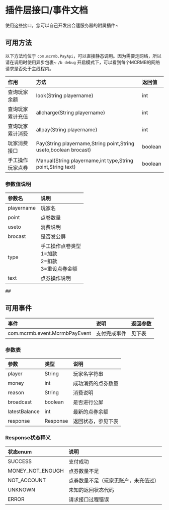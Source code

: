 # 插件层接口/事件文档

使用这些接口，您可以自己开发出合适服务器的附属插件~

## 可用方法

以下方法均位于 `com.mcrmb.PayApi`，可以直接静态调用。因为需要走网络，所以请在调用时使用异步包裹~ `/b debug` 开启模式下，可以看到每个MCRMB的网络请求是否处于主线程内。

| 作用 | 方法 | 返回值 |
| :--- | :--- | :--- |
| 查询玩家余额 | look\(String playername\) | int |
| 查询玩家累计充值 | allcharge\(String playername\) | int |
| 查询玩家累计消费 | allpay\(String playername\) | int |
| 玩家消费接口 | Pay\(String playername,String point,String useto,boolean brocast\) | boolean |
| 手工操作玩家点券 | Manual\(String playername,int type,String point,String text\) | boolean |

### 参数值说明

<table>
  <thead>
    <tr>
      <th style="text-align:left">&#x53C2;&#x6570;&#x540D;</th>
      <th style="text-align:left">&#x8BF4;&#x660E;</th>
    </tr>
  </thead>
  <tbody>
    <tr>
      <td style="text-align:left">playername</td>
      <td style="text-align:left">&#x73A9;&#x5BB6;&#x540D;</td>
    </tr>
    <tr>
      <td style="text-align:left">point</td>
      <td style="text-align:left">&#x70B9;&#x5377;&#x6570;&#x91CF;</td>
    </tr>
    <tr>
      <td style="text-align:left">useto</td>
      <td style="text-align:left">&#x6D88;&#x8D39;&#x8BF4;&#x660E;</td>
    </tr>
    <tr>
      <td style="text-align:left">brocast</td>
      <td style="text-align:left">&#x662F;&#x5426;&#x53D1;&#x516C;&#x5C4F;</td>
    </tr>
    <tr>
      <td style="text-align:left">type</td>
      <td style="text-align:left">
        &#x624B;&#x5DE5;&#x64CD;&#x4F5C;&#x70B9;&#x5377;&#x7C7B;&#x578B;<br>1=&#x52A0;&#x6B3E;<br>2=&#x6263;&#x6B3E;<br>3=&#x91CD;&#x8BBE;&#x70B9;&#x5238;&#x91D1;&#x989D;
      </td>
    </tr>
    <tr>
      <td style="text-align:left">text</td>
      <td style="text-align:left">&#x70B9;&#x5238;&#x64CD;&#x4F5C;&#x8BF4;&#x660E;</td>
    </tr>
  </tbody>
</table>## 

## 可用事件

| 事件 | 说明 | 返回参数 |
| :--- | :--- | :--- |
| com.mcrmb.event.McrmbPayEvent | 支付完成事件 | 见下表 |

### 参数表

| 参数 | 类型 | 说明 |
| :--- | :--- | :--- |
| player | String | 玩家名字符串 |
| money | int | 成功消费的点券数量 |
| reason | String | 消费说明 |
| broadcast | boolean | 是否进行公屏 |
| latestBalance | int | 最新的点券余额 |
| response | Response | 返回状态，参见下表 |

### Response状态释义

| 状态enum | 说明 |
| :--- | :--- |
| SUCCESS | 支付成功 |
| MONEY\_NOT\_ENOUGH | 点券数量不足 |
| NOT\_ACCOUNT | 点券数量不足（玩家无账户，未充值过） |
| UNKNOWN | 未知的返回状态代码 |
| ERROR | 请求接口过程错误 |



